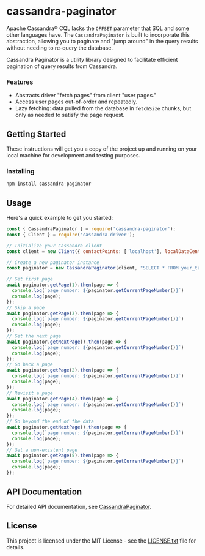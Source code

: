 
# cassandra-paginator

Apache Cassandra® CQL lacks the `OFFSET` parameter that SQL and some other languages have. The `CassandraPaginator` is built to incorporate this abstraction, allowing you to paginate and "jump around" in the query results without needing to re-query the database. 

Cassandra Paginator is a utility library designed to facilitate efficient pagination of query results from Cassandra.

### Features

* Abstracts driver "fetch pages" from client "user pages."
* Access user pages out-of-order and repeatedly.
* Lazy fetching: data pulled from the database in `fetchSize` chunks, but only as needed to satisfy the page request.

## Getting Started

These instructions will get you a copy of the project up and running on your local machine for development and testing purposes.

### Installing

```bash
npm install cassandra-paginator
```

## Usage

Here's a quick example to get you started:

```javascript
const { CassandraPaginator } = require('cassandra-paginator');
const { Client } = require('cassandra-driver');

// Initialize your Cassandra client
const client = new Client({ contactPoints: ['localhost'], localDataCenter: 'datacenter1' });

// Create a new paginator instance
const paginator = new CassandraPaginator(client, "SELECT * FROM your_table WHERE condition = ? LIMIT 19", ['value'], {}, {pageSize: 5});

// Get first page
await paginator.getPage(1).then(page => {
  console.log(`page number: ${paginator.getCurrentPageNumber()}`)
  console.log(page);
});
// Skip a page
await paginator.getPage(3).then(page => {
  console.log(`page number: ${paginator.getCurrentPageNumber()}`)
  console.log(page);
});
// Get the next page
await paginator.getNextPage().then(page => {
  console.log(`page number: ${paginator.getCurrentPageNumber()}`)
  console.log(page);
});
// Go back a page
await paginator.getPage(2).then(page => {
  console.log(`page number: ${paginator.getCurrentPageNumber()}`)
  console.log(page);
});
// Revisit a page
await paginator.getPage(4).then(page => {
  console.log(`page number: ${paginator.getCurrentPageNumber()}`)
  console.log(page);
});
// Go beyond the end of the data
await paginator.getNextPage().then(page => {
  console.log(`page number: ${paginator.getCurrentPageNumber()}`)
  console.log(page);
});
// Get a non-existent page
await paginator.getPage(5).then(page => {
  console.log(`page number: ${paginator.getCurrentPageNumber()}`)
  console.log(page);
});

```

## API Documentation

For detailed API documentation, see [CassandraPaginator](classes\CassandraPaginator.CassandraPaginator.md).

## License

This project is licensed under the MIT License - see the [LICENSE.txt](LICENSE.txt) file for details.

